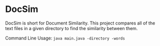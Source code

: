 DocSim
======
DocSim is short for Document Similarity. This project compares all of the text files in a given directory to find the similarity between them. 

Command Line Usage: <code>java main.java -directory -words</code>